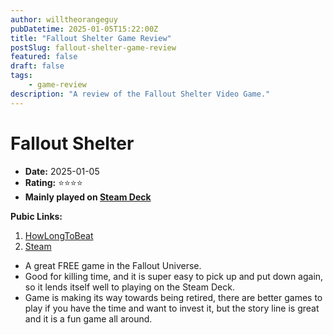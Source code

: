 ```yaml
---
author: willtheorangeguy
pubDatetime: 2025-01-05T15:22:00Z
title: "Fallout Shelter Game Review"
postSlug: fallout-shelter-game-review
featured: false
draft: false
tags:
    - game-review
description: "A review of the Fallout Shelter Video Game."
---
```


# Fallout Shelter

-   **Date:** 2025-01-05
-   **Rating:** ⭐⭐⭐⭐
-   **Mainly played on [Steam Deck](https://store.steampowered.com/steamdeck)**

**Pubic Links:**

1. [HowLongToBeat](https://howlongtobeat.com/game/26728/reviews/u-lcskid/1)
2. [Steam](https://steamcommunity.com/id/lcskid/recommended/588430?snr=1_5_9__402)

-   A great FREE game in the Fallout Universe.
-   Good for killing time, and it is super easy to pick up and put down again, so it lends itself well to playing on the Steam Deck.
-   Game is making its way towards being retired, there are better games to play if you have the time and want to invest it, but the story line is great and it is a fun game all around.
